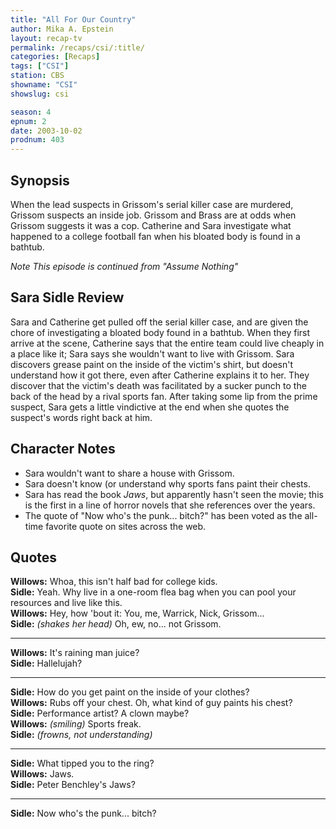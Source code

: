 ```yaml
---
title: "All For Our Country"
author: Mika A. Epstein
layout: recap-tv
permalink: /recaps/csi/:title/
categories: [Recaps]
tags: ["CSI"]
station: CBS
showname: "CSI"
showslug: csi

season: 4  
epnum: 2
date: 2003-10-02  
prodnum: 403  
---
```


## Synopsis

When the lead suspects in Grissom's serial killer case are murdered, Grissom suspects an inside job. Grissom and Brass are at odds when Grissom suggests it was a cop. Catherine and Sara investigate what happened to a college football fan when his bloated body is found in a bathtub.

_Note This episode is continued from "Assume Nothing"_

## Sara Sidle Review

Sara and Catherine get pulled off the serial killer case, and are given the chore of investigating a bloated body found in a bathtub. When they first arrive at the scene, Catherine says that the entire team could live cheaply in a place like it; Sara says she wouldn't want to live with Grissom. Sara discovers grease paint on the inside of the victim's shirt, but doesn't understand how it got there, even after Catherine explains it to her. They discover that the victim's death was facilitated by a sucker punch to the back of the head by a rival sports fan. After taking some lip from the prime suspect, Sara gets a little vindictive at the end when she quotes the suspect's words right back at him.

## Character Notes

* Sara wouldn't want to share a house with Grissom.  
* Sara doesn't know (or understand why sports fans paint their chests.  
* Sara has read the book _Jaws_, but apparently hasn't seen the movie; this is the first in a line of horror novels that she references over the years.  
* The quote of "Now who's the punk... bitch?" has been voted as the all-time favorite quote on sites across the web.

## Quotes

**Willows:** Whoa, this isn't half bad for college kids.  
**Sidle:** Yeah. Why live in a one-room flea bag when you can pool your resources and live like this.  
**Willows:** Hey, how 'bout it: You, me, Warrick, Nick, Grissom...  
**Sidle:** _(shakes her head)_ Oh, ew, no... not Grissom.  

- - -

**Willows:** It's raining man juice?  
**Sidle:** Hallelujah?  

- - -

**Sidle:** How do you get paint on the inside of your clothes?  
**Willows:** Rubs off your chest. Oh, what kind of guy paints his chest?  
**Sidle:** Performance artist? A clown maybe?  
**Willows:** _(smiling)_ Sports freak.  
**Sidle:** _(frowns, not understanding)_  

- - -

**Sidle:** What tipped you to the ring?  
**Willows:** Jaws.  
**Sidle:** Peter Benchley's Jaws?  

- - -

**Sidle:** Now who's the punk... bitch?

